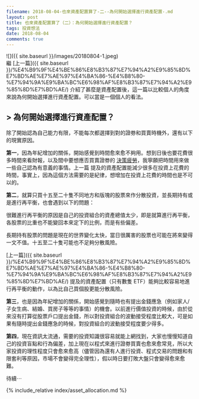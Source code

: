 ```yaml
---
filename: 2018-08-04-也來資產配置算了-二--為何開始選擇進行資產配置-.md
layout: post
title: 也來資產配置算了（二）：為何開始選擇進行資產配置？
tags: 投資想法
date: 2018-08-04
comments: true
---
```


![]({{ site.baseurl }}/images/20180804-1.jpeg)  
繼 [上一篇]({{ site.baseurl }}/%E4%B9%9F%E4%BE%86%E8%B3%87%E7%94%A2%E9%85%8D%E7%BD%AE%E7%AE%97%E4%BA%86-%E4%B8%80-%E7%94%9A%E9%BA%BC%E6%98%AF%E8%B3%87%E7%94%A2%E9%85%8D%E7%BD%AE/) 介紹了甚麼是資產配置後，這一篇以比較個人的角度來說為何開始選擇進行資產配置。可以當是一個個人的看法。

## > 為何開始選擇進行資產配置？

除了開始認為自己能力有限，不能每次都選擇到對的證劵和買賣時機外，還有以下的現實原因。

**第一**，因為年紀增加的關係，開始感覺到時間愈來愈不夠用。想到日後也要花費很多時間來看財報，以及間中要想應否買賣證劵的 [決策疲勞](http://wiki.mbalib.com/zh-tw/%E5%86%B3%E7%AD%96%E7%96%B2%E5%8A%B3)，我寧願把時間用來做一些自己認為有意義的事情。上一篇 提及的資產配置能減少很多在投資上花費的時間，事實上，因為這個方法需要的是紀律，想增加在投資上花費的時間也是不可以的。

**第二**，就算只買十五至二十隻不同地方和版塊的股票來作分散投資，並長期持有或是進行再平衡，也會遇到以下的問題：

很難進行再平衡的原因是自己的投資組合的資產總值太少，即是就算進行再平衡，各股票的比重也不能變回本來定下的比例，而是有些偏差。

長期持有股票的問題是現在的世界變化太快，當日很厲害的股票也可能在將來變得一文不值。十五至二十隻可能也不足夠分散風險。

[上一篇]({{ site.baseurl }}/%E4%B9%9F%E4%BE%86%E8%B3%87%E7%94%A2%E9%85%8D%E7%BD%AE%E7%AE%97%E4%BA%86-%E4%B8%80-%E7%94%9A%E9%BA%BC%E6%98%AF%E8%B3%87%E7%94%A2%E9%85%8D%E7%BD%AE/) 提及的資產配置（只有數隻 ETF）能夠比較容易地進行再平衡的動作，以為比自己買個股更能分散風險。

**第三**，也是因為年紀增加的關係，開始感覺到隨時也有提出金錢應急（例如家人/子女生病、結婚、買房子等等的事情）的機會。以前進行價值投資的時候，由於從來沒有打算從股票戶口提出金錢，所以對投資組合的波動接受程度比較大，可是如果有隨時提出金錢應急的時候，對投資組合的波動接受程度要少得多。

**第四**，現在資訊太流通，需要的投資知識很容易就能上網找到，大家也慢慢知道自己的投資盲點和行為偏差，加上現在以程式來進行證劵買賣也愈來愈常見，所以大家投資的理性程度只會愈來愈高（儘管因為還有人進行投資、程式交易的問題和有限套利等原因，市場不會變得完全理性），假以時日要打敗大盤只會變得愈來愈難。

待續⋯

{% include_relative index/asset_allocation.md %}
